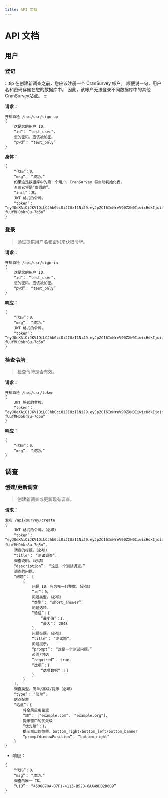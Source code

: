 ```yaml
---
title: API 文档
---
```


# API 文档

## 用户

### 登记

:::tip
在创建新调查之前，您应该注册一个 CranSurvey 帐户。 顺便说一句，用户名和密码存储在您的数据库中。 因此，该帐户无法登录不同数据库中的其他CranSurvey站点。
:::

**请求：**

```jsonc
开机自检 /api/usr/sign-up
{
    这是您的用户 ID，
    “id”： “test_user”，
    您的密码，应该被加密。
    “pwd”： “test_only”
}
```

**身体：**

```jsonc
{
    “代码”：0，
    “msg”： “成功。”
    如果这是数据库中的第一个用户，CranSurvey 将自动初始化表，
    否则它将是“虚假的”。
    “init”：真，
    JWT 格式的令牌。
    “token”： “eyJ0eXAiOiJKV1QiLCJhbGciOiJIUzI1NiJ9.eyJpZCI6ImNreV90ZXN0IiwicHdkIjoidGVzdF9vbmx5In0.zdKK04qbK01SyslHXynVMqdez-fUufMHDbkr8u-7q5o”
}
```

### 登录

> 通过提供用户名和密码来获取令牌。

**请求：**

```jsonc
开机自检 /api/usr/sign-in
{
    这是您的用户 ID，
    “id”： “test_user”，
    您的密码，应该被加密。
    “pwd”： “test_only”
}
```

**响应：**

```jsonc
{
    “代码”：0，
    “msg”： “成功。”
    JWT 格式的令牌。
    “token”： “eyJ0eXAiOiJKV1QiLCJhbGciOiJIUzI1NiJ9.eyJpZCI6ImNreV90ZXN0IiwicHdkIjoidGVzdF9vbmx5In0.zdKK04qbK01SyslHXynVMqdez-fUufMHDbkr8u-7q5o”
}
```

### 检查令牌

> 检查令牌是否有效。

**请求：**

```jsonc
开机自检 /api/usr/token
{
    JWT 格式的令牌。
    “token”： “eyJ0eXAiOiJKV1QiLCJhbGciOiJIUzI1NiJ9.eyJpZCI6ImNreV90ZXN0IiwicHdkIjoidGVzdF9vbmx5In0.zdKK04qbK01SyslHXynVMqdez-fUufMHDbkr8u-7q5o”
}
```

**响应：**

```jsonc
{
    “代码”：0，
    “msg”： “成功。”
}
```

## 调查

### 创建/更新调查

> 创建新调查或更新现有调查。

**请求：**

```jsonc
发布 /api/survey/create
{
    JWT 格式的令牌。（必填）
    “token”： “eyJ0eXAiOiJKV1QiLCJhbGciOiJIUzI1NiJ9.eyJpZCI6ImNreV90ZXN0IiwicHdkIjoidGVzdF9vbmx5In0.zdKK04qbK01SyslHXynVMqdez-fUufMHDbkr8u-7q5o”，
    调查的标题。（必填）
    “title”： “测试调查”，
    调查说明。（必填）
    “description”： “这是一个测试调查。”
    调查的问题。
    “问题”： [
        {
            问题 ID，应为唯一且整数。（必填）
            “id”：0，
            问题类型。（必填）
            “类型”： “short_answer”，
            问题选项。
            “验证”：{
                “最小值”：1，
                “最大”： 2048
            },
            问题标题。（必填）
            “title”： “测试题”，
            问题提示。
            “prompt”： “这是一个测试问题。”
            必需/可选
            “required”： true，
            “选项”：{
                “选项数据”：[]
            }
        }
    ],
    调查类型，简单/高级/提示（必填）
    “type”： “简单”，
    站点配置
    “站点”：{
        将全局启用留空
        “域”： [“example.com”， “example.org”]，
        提示窗口的优先级
        “优先级”：1，
        提示窗口的位置，bottom_right/bottom_left/bottom_banner
        “promptWindowPosition”： “bottom_right”
    }
}
```

- 响应：

```jsonc
{
    “代码”：0，
    “msg”： “成功。”
    调查的唯一 ID。
    “UID”： “4596870A-07F1-4113-B52D-6AA49DD2D6D9”
}
```

